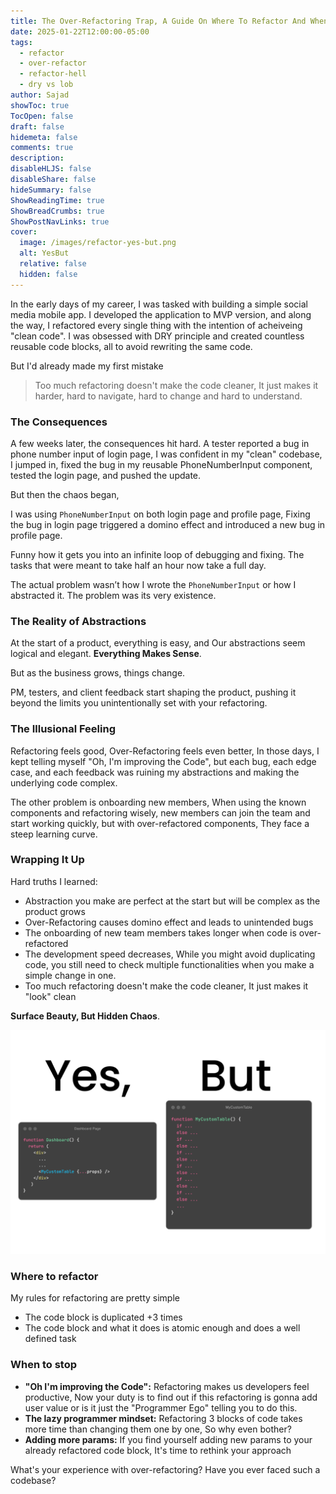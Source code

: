 ```yaml
---
title: The Over-Refactoring Trap, A Guide On Where To Refactor And When To Stop
date: 2025-01-22T12:00:00-05:00
tags:
  - refactor
  - over-refactor
  - refactor-hell
  - dry vs lob
author: Sajad
showToc: true
TocOpen: false
draft: false
hidemeta: false
comments: true
description:
disableHLJS: false
disableShare: false
hideSummary: false
ShowReadingTime: true
ShowBreadCrumbs: true
ShowPostNavLinks: true
cover:
  image: /images/refactor-yes-but.png
  alt: YesBut
  relative: false
  hidden: false
---
```


In the early days of my career, I was tasked with building a simple social media mobile app.
I developed the application to MVP version, and along the way, I refactored every single thing with the intention
of acheiveing "clean code".
I was obsessed with DRY principle and created countless reusable code blocks, all to avoid rewriting the same code.

But I'd already made my first mistake

> Too much refactoring doesn't make the code cleaner, It just makes it harder, hard to navigate, hard to change and hard to understand.

### The Consequences

A few weeks later, the consequences hit hard. A tester reported a bug in phone number input of login page,
I was confident in my "clean" codebase, I jumped in, fixed the bug in my reusable PhoneNumberInput component,
tested the login page, and pushed the update.

But then the chaos began,

I was using `PhoneNumberInput` on both login page and profile page,
Fixing the bug in login page triggered a domino effect and introduced a new bug in profile page.

Funny how it gets you into an infinite loop of debugging and fixing. The tasks that were meant to take half an hour now take a full day.

The actual problem wasn’t how I wrote the `PhoneNumberInput` or how I abstracted it. The problem was its very existence.

### The Reality of Abstractions

At the start of a product, everything is easy, and Our abstractions seem logical and elegant. **Everything Makes Sense**.

But as the business grows, things change.

PM, testers, and client feedback start shaping the product,
pushing it beyond the limits you unintentionally set with your refactoring.

### The Illusional Feeling

Refactoring feels good, Over-Refactoring feels even better,
In those days, I kept telling myself "Oh, I'm improving the Code",
but each bug, each edge case, and each feedback was ruining my abstractions
and making the underlying code complex.

The other problem is onboarding new members, When
using the known components and refactoring wisely, new members can join the team
and start working quickly, but with over-refactored components,
They face a steep learning curve.

### Wrapping It Up

Hard truths I learned:

- Abstraction you make are perfect at the start but will be complex as the product grows
- Over-Refactoring causes domino effect and leads to unintended bugs
- The onboarding of new team members takes longer when code is over-refactored
- The development speed decreases, While you might avoid duplicating code, you still
  need to check multiple functionalities when you make a simple change in one.
- Too much refactoring doesn't make the code cleaner, It just makes it "look" clean

**Surface Beauty, But Hidden Chaos**.

![YesBut](/images/refactor-yes-but.png)

### Where to refactor

My rules for refactoring are pretty simple

- The code block is duplicated +3 times
- The code block and what it does is atomic enough and does a well defined task

### When to stop

- **"Oh I'm improving the Code":** Refactoring makes us developers feel productive,
  Now your duty is to find out if this refactoring is gonna add user value or is it just the "Programmer Ego" telling you to do this.
- **The lazy programmer mindset:** Refactoring 3 blocks of code takes more time than changing them one by one, So why even bother?
- **Adding more params:** If you find yourself adding new params to your already refactored code block, It's time to rethink your approach

What's your experience with over-refactoring? Have you ever faced such a codebase?
